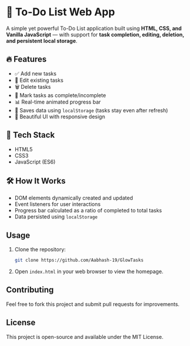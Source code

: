 # 📝 To-Do List Web App

A simple yet powerful To-Do List application built using **HTML, CSS, and Vanilla JavaScript** — with support for **task completion, editing, deletion, and persistent local storage**.

## 🔥 Features

- ✅ Add new tasks
- 📝 Edit existing tasks
- 🗑️ Delete tasks
- 📌 Mark tasks as complete/incomplete
- 📊 Real-time animated progress bar
- 💾 Saves data using `localStorage` (tasks stay even after refresh)
- 🎨 Beautiful UI with responsive design

## 🚀 Tech Stack

- HTML5
- CSS3
- JavaScript (ES6)

## 🛠️ How It Works

- DOM elements dynamically created and updated
- Event listeners for user interactions
- Progress bar calculated as a ratio of completed to total tasks
- Data persisted using `localStorage`

## Usage

1. Clone the repository:

   ```bash
   git clone https://github.com/Aabhash-19/GlowTasks
   ```

2. Open `index.html` in your web browser to view the homepage.

## Contributing

Feel free to fork this project and submit pull requests for improvements.

## License

This project is open-source and available under the MIT License.

